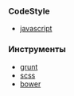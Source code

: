 ### CodeStyle
  * [javascript](https://github.com/legre/geoptics/blob/master/codestyle/javascript.md)

### Инструменты
  * [grunt](http://gruntjs.com/)
  * [scss](http://sass-lang.com/)
  * [bower](https://github.com/bower/bower)
  